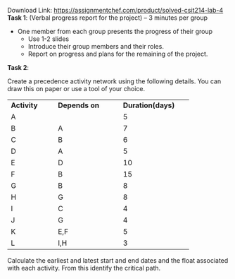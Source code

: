 Download Link: https://assignmentchef.com/product/solved-csit214-lab-4
<br>
<strong>Task 1</strong>: (Verbal progress report for the project) – 3 minutes per group

<ul>

 <li>One member from each group presents the progress of their group

  <ul>

   <li>Use 1-2 slides</li>

   <li>Introduce their group members and their roles.</li>

   <li>Report on progress and plans for the remaining of the project.</li>

  </ul></li>

</ul>

<strong>Task 2</strong>:

Create a precedence activity network using the following details. You can draw this on paper or use a tool of your choice.

<table>

 <tbody>

  <tr>

   <td width="91"><strong>Activity</strong></td>

   <td width="132"><strong>Depends on</strong></td>

   <td width="142"><strong>Duration</strong><strong>(days)</strong></td>

  </tr>

  <tr>

   <td width="91">A</td>

   <td width="132"> </td>

   <td width="142">5</td>

  </tr>

  <tr>

   <td width="91">B</td>

   <td width="132">A</td>

   <td width="142">7</td>

  </tr>

  <tr>

   <td width="91">C</td>

   <td width="132">B</td>

   <td width="142">6</td>

  </tr>

  <tr>

   <td width="91">D</td>

   <td width="132">A</td>

   <td width="142">5</td>

  </tr>

  <tr>

   <td width="91">E</td>

   <td width="132">D</td>

   <td width="142">10</td>

  </tr>

  <tr>

   <td width="91">F</td>

   <td width="132">B</td>

   <td width="142">15</td>

  </tr>

  <tr>

   <td width="91">G</td>

   <td width="132">B</td>

   <td width="142">8</td>

  </tr>

  <tr>

   <td width="91">H</td>

   <td width="132">G</td>

   <td width="142">8</td>

  </tr>

  <tr>

   <td width="91">I</td>

   <td width="132">C</td>

   <td width="142">4</td>

  </tr>

  <tr>

   <td width="91">J</td>

   <td width="132">G</td>

   <td width="142">4</td>

  </tr>

  <tr>

   <td width="91">K</td>

   <td width="132">E,F</td>

   <td width="142">5</td>

  </tr>

  <tr>

   <td width="91">L</td>

   <td width="132">I,H</td>

   <td width="142">3</td>

  </tr>

 </tbody>

</table>




Calculate the earliest and latest start and end dates and the float associated with each activity. From this identify the critical path.


